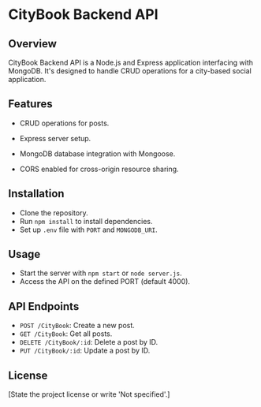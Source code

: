 # CityBook Backend API

## Overview
CityBook Backend API is a Node.js and Express application interfacing with MongoDB. It's designed to handle CRUD operations for a city-based social application.

## Features
- CRUD operations for posts.

- Express server setup.
- MongoDB database integration with Mongoose.
- CORS enabled for cross-origin resource sharing.

## Installation
- Clone the repository.
- Run `npm install` to install dependencies.
- Set up `.env` file with `PORT` and `MONGODB_URI`.

## Usage
- Start the server with `npm start` or `node server.js`.
- Access the API on the defined PORT (default 4000).

## API Endpoints
- `POST /CityBook`: Create a new post.
- `GET /CityBook`: Get all posts.
- `DELETE /CityBook/:id`: Delete a post by ID.
- `PUT /CityBook/:id`: Update a post by ID.

## License
[State the project license or write 'Not specified'.]



